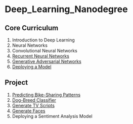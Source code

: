 # Deep_Learning_Nanodegree

## Core Curriculum

1. Introduction to Deep Learning
1. Neural Networks
1. Convolutional Neural Networks
1. [Recurrent Neural Networks](https://github.com/ahmedhasandrlnd/Deep_Learning_Nanodegree/tree/master/RNN)
1. [Generative Adversarial Networks](https://github.com/ahmedhasandrlnd/Deep_Learning_Nanodegree/tree/master/GAN)
1. [Deploying a Model](Deployment/)

## Project
1. [Predicting Bike-Sharing Patterns](https://github.com/ahmedhasandrlnd/bike_sharing_pattern)
1. [Dog-Breed Classifier](https://github.com/ahmedhasandrlnd/dog_breed_classifier)
1. [Generate TV Scripts](https://github.com/ahmedhasandrlnd/TV_Script_Generation)
1. [Generate Faces](https://github.com/ahmedhasandrlnd/Face_Generation)
1. Deploying a Sentiment Analysis Model
